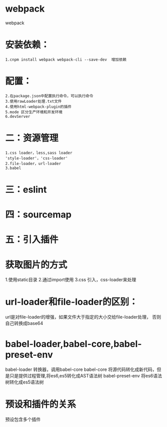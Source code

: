 # webpack
webpack

# 安装依赖：
    1.cnpm install webpack webpack-cli --save-dev  增加依赖
# 配置：
    2.在package.json中配置执行命令，可以执行命令
    3.使用rawLoader处理.txt文件
    4.使用html-webpack-plugin的插件
    5.mode 区分生产环境和开发环境
    6.devServer
# 二：资源管理
    1.css loader，less,sass loader
    'style-loader'，'css-loader'
    2.file-loader，url-loader
    3.babel

# 三：eslint


# 四：sourcemap

# 五：引入插件


# 获取图片的方式
1.使用static目录
2.通过import使用
3.css 引入，css-loader来处理

# url-loader和file-loader的区别：
url是对file-loader的增强，如果文件大于指定的大小交给file-loader处理，
否则自己转换成base64

# babel-loader,babel-core,babel-preset-env
babel-loader 转换器，调用babel-core
babel-core 将源代码转化成新代码，但是只是提供过程管理,将es6,es5转化成AST语法树
babel-preset-env  将es6语法树转化成es5语法树

# 预设和插件的关系
预设包含多个插件


